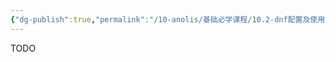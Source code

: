 ```yaml
---
{"dg-publish":true,"permalink":"/10-anolis/基础必学课程/10.2-dnf配置及使用/","dgPassFrontmatter":true}
---
```


TODO